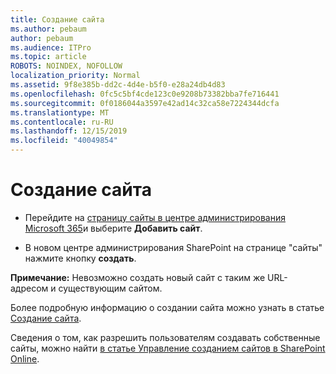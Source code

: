 ```yaml
---
title: Создание сайта
ms.author: pebaum
author: pebaum
ms.audience: ITPro
ms.topic: article
ROBOTS: NOINDEX, NOFOLLOW
localization_priority: Normal
ms.assetid: 9f8e385b-dd2c-4d4e-b5f0-e28a24db4d83
ms.openlocfilehash: 0fc5c5bf4cde123c0e9208b73382bba7fe716441
ms.sourcegitcommit: 0f0186044a3597e42ad14c32ca58e7224344dcfa
ms.translationtype: MT
ms.contentlocale: ru-RU
ms.lasthandoff: 12/15/2019
ms.locfileid: "40049854"
---
```

# <a name="create-a-site"></a>Создание сайта

- Перейдите на [страницу сайты в центре администрирования Microsoft 365](https://portal.office.com/adminportal/home#/SitesList)и выберите **Добавить сайт**. 
    
- В новом центре администрирования SharePoint на странице "сайты" нажмите кнопку **создать**. 
    
**Примечание:** Невозможно создать новый сайт с таким же URL-адресом и существующим сайтом. 
  
Более подробную информацию о создании сайта можно узнать в статье [Создание сайта](https://go.microsoft.com/fwlink/?linkid=866295).
  
Сведения о том, как разрешить пользователям создавать собственные сайты, можно найти [в статье Управление созданием сайтов в SharePoint Online](https://go.microsoft.com/fwlink/?linkid=866296).
  

